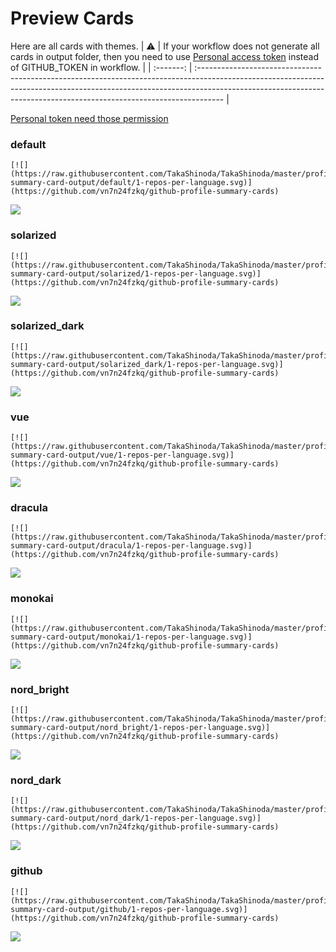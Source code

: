 
# Preview Cards

Here are all cards with themes.
| :warning: | If your workflow does not generate all cards in output folder, then you need to use [Personal access token](https://docs.github.com/en/actions/configuring-and-managing-workflows/creating-and-storing-encrypted-secrets) instead of GITHUB_TOKEN in workflow. |
| :-------: | :------------------------------------------------------------------------------------------------------------------------------------------------------------------------------------------------------------------------------------------------ |

[Personal token need those permission](https://github.com/vn7n24fzkq/github-profile-summary-cards/wiki/Personal-access-token-permissions)


### default


```
[![](https://raw.githubusercontent.com/TakaShinoda/TakaShinoda/master/profile-summary-card-output/default/1-repos-per-language.svg)](https://github.com/vn7n24fzkq/github-profile-summary-cards)
```
![](https://raw.githubusercontent.com/TakaShinoda/TakaShinoda/master/profile-summary-card-output/default/1-repos-per-language.svg)


### solarized


```
[![](https://raw.githubusercontent.com/TakaShinoda/TakaShinoda/master/profile-summary-card-output/solarized/1-repos-per-language.svg)](https://github.com/vn7n24fzkq/github-profile-summary-cards)
```
![](https://raw.githubusercontent.com/TakaShinoda/TakaShinoda/master/profile-summary-card-output/solarized/1-repos-per-language.svg)


### solarized_dark


```
[![](https://raw.githubusercontent.com/TakaShinoda/TakaShinoda/master/profile-summary-card-output/solarized_dark/1-repos-per-language.svg)](https://github.com/vn7n24fzkq/github-profile-summary-cards)
```
![](https://raw.githubusercontent.com/TakaShinoda/TakaShinoda/master/profile-summary-card-output/solarized_dark/1-repos-per-language.svg)


### vue


```
[![](https://raw.githubusercontent.com/TakaShinoda/TakaShinoda/master/profile-summary-card-output/vue/1-repos-per-language.svg)](https://github.com/vn7n24fzkq/github-profile-summary-cards)
```
![](https://raw.githubusercontent.com/TakaShinoda/TakaShinoda/master/profile-summary-card-output/vue/1-repos-per-language.svg)


### dracula


```
[![](https://raw.githubusercontent.com/TakaShinoda/TakaShinoda/master/profile-summary-card-output/dracula/1-repos-per-language.svg)](https://github.com/vn7n24fzkq/github-profile-summary-cards)
```
![](https://raw.githubusercontent.com/TakaShinoda/TakaShinoda/master/profile-summary-card-output/dracula/1-repos-per-language.svg)


### monokai


```
[![](https://raw.githubusercontent.com/TakaShinoda/TakaShinoda/master/profile-summary-card-output/monokai/1-repos-per-language.svg)](https://github.com/vn7n24fzkq/github-profile-summary-cards)
```
![](https://raw.githubusercontent.com/TakaShinoda/TakaShinoda/master/profile-summary-card-output/monokai/1-repos-per-language.svg)


### nord_bright


```
[![](https://raw.githubusercontent.com/TakaShinoda/TakaShinoda/master/profile-summary-card-output/nord_bright/1-repos-per-language.svg)](https://github.com/vn7n24fzkq/github-profile-summary-cards)
```
![](https://raw.githubusercontent.com/TakaShinoda/TakaShinoda/master/profile-summary-card-output/nord_bright/1-repos-per-language.svg)


### nord_dark


```
[![](https://raw.githubusercontent.com/TakaShinoda/TakaShinoda/master/profile-summary-card-output/nord_dark/1-repos-per-language.svg)](https://github.com/vn7n24fzkq/github-profile-summary-cards)
```
![](https://raw.githubusercontent.com/TakaShinoda/TakaShinoda/master/profile-summary-card-output/nord_dark/1-repos-per-language.svg)


### github


```
[![](https://raw.githubusercontent.com/TakaShinoda/TakaShinoda/master/profile-summary-card-output/github/1-repos-per-language.svg)](https://github.com/vn7n24fzkq/github-profile-summary-cards)
```
![](https://raw.githubusercontent.com/TakaShinoda/TakaShinoda/master/profile-summary-card-output/github/1-repos-per-language.svg)

